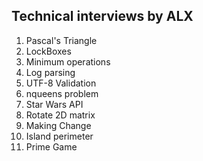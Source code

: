 ## Technical interviews by ALX

1. Pascal's Triangle
2. LockBoxes
3. Minimum operations
4. Log parsing
5. UTF-8 Validation
6. nqueens problem 
7. Star Wars API
8. Rotate 2D matrix
9. Making Change
10. Island perimeter
11. Prime Game
